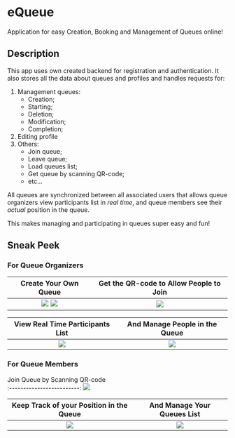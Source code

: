 # eQueue
Application for easy Creation, Booking and Management of Queues online!

## Description
This app uses own created backend for registration and authentication. It also stores all the data about queues and profiles and handles requests for:
1. Management queues:
   - Creation;
   - Starting;
   - Deletion;
   - Modification;
   - Completion;
2. Editing profile
3. Others:
   - Join queue;
   - Leave queue;
   - Load queues list;
   - Get queue by scanning QR-code;
   - etc...

All queues are synchronized between all associated users that allows queue organizers view participants list in *real time*, and queue members see their *actual* position in the queue.

This makes managing and participating in queues super easy and fun!

## Sneak Peek
### For Queue Organizers
Create Your Own Queue  |  Get the QR-code to Allow People to Join
:---------------------------:|:-------------------------:
![](https://d.radikal.ru/d00/2010/98/2b829b7f250d.png) ![](https://c.radikal.ru/c26/2010/50/f3c6c550c8c9.png) | ![](https://d.radikal.ru/d10/2010/29/440fdee15846.png)

View Real Time Participants List           |  And Manage People in the Queue
:-------------------------:|:-------------------------:
![](https://c.radikal.ru/c24/2010/4c/63f26ad26353.png) | ![](https://b.radikal.ru/b25/2010/c2/ea56e1e984ba.png)

### For Queue Members
Join Queue by Scanning QR-code  
:-------------------------:
![](https://a.radikal.ru/a38/2010/74/a4bf72733a88.png)

Keep Track of your Position in the Queue         |  And Manage Your Queues List
:-------------------------:|:-------------------------:
![](https://c.radikal.ru/c28/2010/ff/a672179a005b.png) | ![](https://d.radikal.ru/d23/2010/56/757117335963.png)


